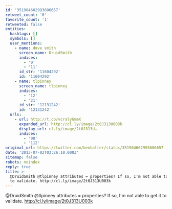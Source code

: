 ```yaml
---
id: '351904602993606657'
retweet_count: '0'
favorite_count: '1'
retweeted: false
entities:
  hashtags: []
  symbols: []
  user_mentions:
    - name: dαvє smíth
      screen_name: DruidSmith
      indices:
        - '0'
        - '11'
      id_str: '11604292'
      id: '11604292'
    - name: tlpinney
      screen_name: tlpinney
      indices:
        - '12'
        - '21'
      id_str: '12131242'
      id: '12131242'
  urls:
    - url: http://t.co/vcralyGmmK
      expanded_url: http://cl.ly/image/2t0J313U003k
      display_url: cl.ly/image/2t0J313U…
      indices:
        - '90'
        - '112'
original_url: https://twitter.com/benbalter/status/351904602993606657
date: '2013-07-02T03:26:10.000Z'
sitemap: false
robots: noindex
reply: true
title: >-
  @DruidSmith @tlpinney attributes = properties? If so, I'm not able to get it
  to validate. http://cl.ly/image/2t0J313U003k
---
```


@DruidSmith @tlpinney attributes = properties? If so, I'm not able to get it to validate. http://cl.ly/image/2t0J313U003k